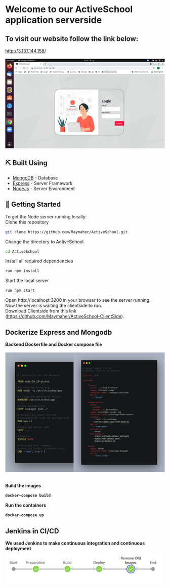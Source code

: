 # Welcome to our ActiveSchool application serverside
## To visit our website follow the link below:
http://3.137.144.158/</br> 
</br>
![](img/loginPage.png) 
</br>

## ⛏️ Built Using
  - [MongoDB](https://www.mongodb.com/) - Database
  - [Express](https://expressjs.com/) - Server Framework
  - [NodeJs](https://nodejs.org/en/) - Server Environment
  
   
## 🏁 Getting Started
To get the Node server running locally: </br> 
  Clone this repository
  ```sh
  git clone https://github.com/Maymaher/ActiveSchool.git
  ```
  Change the directory to	ActiveSchool  
  ```sh
  cd ActiveSchool 
  ```
  Install all required dependencies
  ```sh
  run npm install
  ```
  Start the local server
  ```sh
  run npm start
  ```
  Open http://localhost:3200 in your browser to see the server running. </br> 
Now the server is waiting the clientside to run. </br> 
Download Clientside from this link (https://github.com/Maymaher/ActiveSchool-ClientSide). </br> 
 
   
## Dockerize Express and Mongodb
<b>Backend Dockerfile and Docker compose file<b></br> 
  </br> 
  ![](img/docker&compose.png) </br> 
  </br> 
  
  Build the images 
  ```sh
  docker-compose build 
  ```
  Run the containers 
  ```sh
  docker-compose up  
  ```
  
  ## Jenkins in CI/CD
  We used Jenkins to make continuous integration and continuous deployment
  ![](img/pipeline.png) </br> 
  

